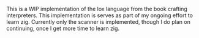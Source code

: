 This is a WIP implementation of the lox language from the book crafting interpreters.
This implementation is serves as part of my ongoing effort to learn zig. Currently only the scanner
is implemented, though I do plan on continuing, once I get more time to learn zig.
